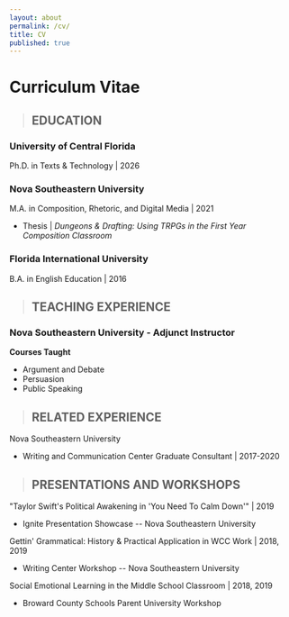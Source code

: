 ```yaml
---
layout: about
permalink: /cv/
title: CV
published: true
---
```

# Curriculum Vitae

>## EDUCATION

### University of Central Florida
Ph.D. in Texts & Technology \| 2026

### Nova Southeastern University
M.A. in Composition, Rhetoric, and Digital Media \| 2021
- Thesis \| *Dungeons & Drafting: Using TRPGs in the First Year Composition Classroom*

### Florida International University
B.A. in English Education \| 2016

>## TEACHING EXPERIENCE

### Nova Southeastern University - Adjunct Instructor 

**Courses Taught** 
- Argument and Debate
- Persuasion
- Public Speaking

>## RELATED EXPERIENCE

Nova Southeastern University 
- Writing and Communication Center Graduate Consultant \| 2017-2020

>## PRESENTATIONS AND WORKSHOPS

"Taylor Swift's Political Awakening in 'You Need To Calm Down'"
\| 2019
- Ignite Presentation Showcase -- Nova Southeastern University

Gettin' Grammatical: History & Practical Application in WCC Work \|
2018, 2019
- Writing Center Workshop -- Nova Southeastern University

Social Emotional Learning in the Middle School Classroom \| 2018,
2019
- Broward County Schools Parent University Workshop

